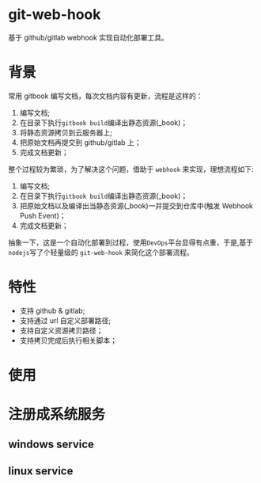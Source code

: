 # git-web-hook

基于 github/gitlab webhook 实现自动化部署工具。

# 背景

常用 gitbook 编写文档，每次文档内容有更新，流程是这样的：

1. 编写文档;
2. 在目录下执行`gitbook build`编译出静态资源(_book)；
3. 将静态资源拷贝到云服务器上;
4. 把原始文档再提交到 github/gitlab 上；
5. 完成文档更新；

整个过程较为繁琐，为了解决这个问题，借助于 `webhook` 来实现，理想流程如下: 

1. 编写文档;
2. 在目录下执行`gitbook build`编译出静态资源(_book)；
3. 把原始文档以及编译出当静态资源(_book)一并提交到仓库中(触发 Webhook Push Event)；
4. 完成文档更新；

抽象一下，这是一个自动化部署到过程，使用`DevOps`平台显得有点重，于是,基于`nodejs`写了个轻量级的 `git-web-hook` 来简化这个部署流程。


# 特性
* 支持 github & gitlab;
* 支持通过 url 自定义部署路径;
* 支持自定义资源拷贝路径；
* 支持拷贝完成后执行相关脚本；

# 使用



# 注册成系统服务

## windows service

## linux service






